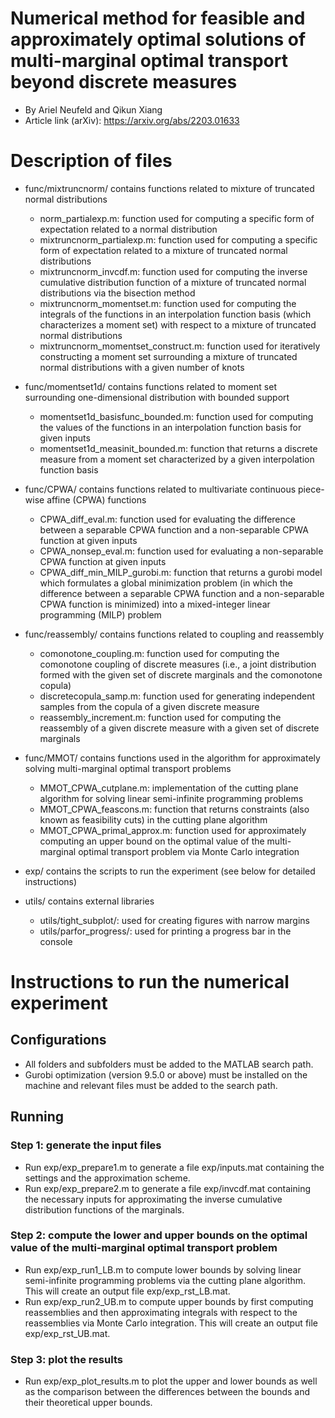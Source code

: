 # Numerical method for feasible and approximately optimal solutions of multi-marginal optimal transport beyond discrete measures

+ By Ariel Neufeld and Qikun Xiang
+ Article link (arXiv): https://arxiv.org/abs/2203.01633

# Description of files

+ func/mixtruncnorm/      contains functions related to mixture of truncated normal distributions
    - norm\_partialexp.m: function used for computing a specific form of expectation related to a normal distribution
    - mixtruncnorm\_partialexp.m: function used for computing a specific form of expectation related to a mixture of truncated normal distributions
    - mixtruncnorm\_invcdf.m: function used for computing the inverse cumulative distribution function of a mixture of truncated normal distributions via the bisection method
    - mixtruncnorm\_momentset.m: function used for computing the integrals of the functions in an interpolation function basis (which characterizes a moment set) with respect to a mixture of truncated normal distributions
    - mixtruncnorm\_momentset\_construct.m: function used for iteratively constructing a moment set surrounding a mixture of truncated normal distributions with a given number of knots

+ func/momentset1d/      contains functions related to moment set surrounding one-dimensional distribution with bounded support
    - momentset1d\_basisfunc\_bounded.m: function used for computing the values of the functions in an interpolation function basis for given inputs
    - momentset1d\_measinit\_bounded.m: function that returns a discrete measure from a moment set characterized by a given interpolation function basis

+ func/CPWA/       contains functions related to multivariate continuous piece-wise affine (CPWA) functions
    - CPWA\_diff\_eval.m: function used for evaluating the difference between a separable CPWA function and a non-separable CPWA function at given inputs
    - CPWA\_nonsep\_eval.m: function used for evaluating a non-separable CPWA function at given inputs
    - CPWA\_diff\_min\_MILP\_gurobi.m: function that returns a gurobi model which formulates a global minimization problem (in which the difference between a separable CPWA function and a non-separable CPWA function is minimized) into a mixed-integer linear programming (MILP) problem

+ func/reassembly/       contains functions related to coupling and reassembly
    - comonotone\_coupling.m: function used for computing the comonotone coupling of discrete measures (i.e., a joint distribution formed with the given set of discrete marginals and the comonotone copula)
    - discretecopula\_samp.m: function used for generating independent samples from the copula of a given discrete measure
    - reassembly\_increment.m: function used for computing the reassembly of a given discrete measure with a given set of discrete marginals

+ func/MMOT/       contains functions used in the algorithm for approximately solving multi-marginal optimal transport problems
    - MMOT\_CPWA\_cutplane.m: implementation of the cutting plane algorithm for solving linear semi-infinite programming problems
    - MMOT\_CPWA\_feascons.m: function that returns constraints (also known as feasibility cuts) in the cutting plane algorithm
    - MMOT\_CPWA\_primal\_approx.m: function used for approximately computing an upper bound on the optimal value of the multi-marginal optimal transport problem via Monte Carlo integration

+ exp/            contains the scripts to run the experiment (see below for detailed instructions)

+ utils/          contains external libraries
    - utils/tight\_subplot/:             used for creating figures with narrow margins
    - utils/parfor\_progress/:           used for printing a progress bar in the console

# Instructions to run the numerical experiment

## Configurations

+ All folders and subfolders must be added to the MATLAB search path. 
+ Gurobi optimization (version 9.5.0 or above) must be installed on the machine and relevant files must be added to the search path. 

## Running

### Step 1: generate the input files
+ Run exp/exp\_prepare1.m to generate a file exp/inputs.mat containing the settings and the approximation scheme.
+ Run exp/exp\_prepare2.m to generate a file exp/invcdf.mat containing the necessary inputs for approximating the inverse cumulative distribution functions of the marginals.

### Step 2: compute the lower and upper bounds on the optimal value of the multi-marginal optimal transport problem
+ Run exp/exp\_run1\_LB.m to compute lower bounds by solving linear semi-infinite programming problems via the cutting plane algorithm. This will create an output file exp/exp\_rst\_LB.mat.
+ Run exp/exp\_run2\_UB.m to compute upper bounds by first computing reassemblies and then approximating integrals with respect to the reassemblies via Monte Carlo integration. This will create an output file exp/exp\_rst\_UB.mat.

### Step 3: plot the results
+ Run exp/exp\_plot\_results.m to plot the upper and lower bounds as well as the comparison between the differences between the bounds and their theoretical upper bounds.
